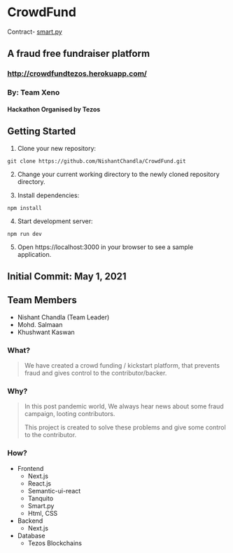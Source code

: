 # CrowdFund

Contract- [smart.py](https://smartpy.io/ide?code=eJytVktvnDAQvu@vQOwFFEqz2x6apkRtI_XYQ5RbFCHXzKaWwFDbG3Vz6G_vGJuHCWRhEyvK4pnxeF7feFhRlUJ5siBCVQePSE9Wq9WK5kRK75oUFWEPPJBVfF1yJQhV4eeVhyuDnZemjDOVpoGEfGfpeultrFkBRQUywdMFqYIwrCXqf2svIFkmQMrE_kYFnij2xbei3HOVOLuIVJUoH0Fc17zzdt_pjjwBf_YgVUfqbvuKJEDzD2lVMq5aB6gAoqDzEu2OKiJIIXveCKClyLRW8xW0HL2s9V6CcYsl8AxE5Ai4bhntseudI89JAajNCuqdy89AUsEqxUreifWIrvQwcKPMXhQd_rOIuuxfJCecguaSgSOhWwsZUSSua@EOhXMwoe6Rw_vEBLfL2YuJy0qOiZtIGJ5Bp9juENjoMMzK3y8TN3emGqWPJN_3fGq5Tbm2aR65r6fhKhl63jfm3q2A6XC5h5xsniWbhcfknXXiPrkVe5h52qb5bCQmM8B1Y2poEls1dwpcvbJOjlW6yZuVqjfDYqasgg6Czd6VomVR5aAg@UFyCaNwofOgFLpROh7nBm0TEJmQrpFTf87LijV0GjoSVKoOFTTguakvjJBz@5P0KrUmJ47QZc9TjZAOK5cjYJlZszHFh4cwLgOjqhfYTte_maFdovw0jXdG0SKETSijQ5TPSvCOcZKzpyPAe6tEvz4XDeLG0np62K5mllfdSd9vx9C6xnGH70AUJYeDGzieLTStbTbLjtVtzIu8Ans2edBjgW_T6qH5FKmQ@aeWbNvqlr8F7448bqN@rLoQr3Tx4luUKl2hesZJfPxEV3QF10Rbq5ICJ4KVZr7SnLQh2QGPbpDXjnChe@osQf4IKR5Mfu6Qplv4XsFTsDkPIzuP@b8hz0s_6j9JNdEPY7HnQdfx7Bsb@Orpgx9GpNVpNOoVjpk506Yt2uS9xqjtc6O2H_HvJaOaZmJ6wSYyhWlz0noVDYZTnVPlR@3Taw70TNn445fa8c7cdr7Il0@4xpUOG2Pjy81p18ywfLNM5cXFuM7myX6dwVPa3zYs9o413fZQ@X3Pcjxtwbl2DNj@B19XrvA-)

## A fraud free fundraiser platform
### http://crowdfundtezos.herokuapp.com/

### By: Team Xeno
#### Hackathon Organised by Tezos

## Getting Started
1. Clone your new repository:

```git clone https://github.com/NishantChandla/CrowdFund.git```

2. Change your current working directory to the newly cloned repository directory.

3. Install dependencies:

```npm install```

4. Start development server:

```npm run dev```

5. Open https://localhost:3000 in your browser to see a sample application.


## Initial Commit: May 1, 2021

<!-- ## Final Commit: May 3, 2021 -->


## Team Members
  - Nishant Chandla (Team Leader)
  - Mohd. Salmaan
  - Khushwant Kaswan

### What?
> We have created a crowd funding / kickstart platform, that prevents fraud and gives control to the contributor/backer.

### Why?
> In this post pandemic world, We always hear news about some fraud campaign, looting contributors.
> 
> This project is created to solve these problems and give some control to the contributor.

### How?
- Frontend
  - Next.js
  - React.js
  - Semantic-ui-react
  - Tanquito
  - Smart.py
  - Html, CSS
- Backend
  - Next.js
- Database
  - Tezos Blockchains
